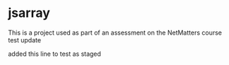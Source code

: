 # jsarray
This is a project used as part of an assessment on the NetMatters course
test update

added this line to test as staged